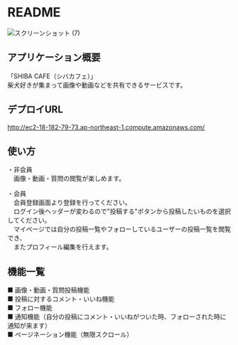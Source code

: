 # README
![スクリーンショット (7)](https://user-images.githubusercontent.com/50996376/67036298-50683980-f156-11e9-8da3-72cdccc0faf4.png)
## アプリケーション概要
「SHIBA CAFE（シバカフェ）」  
柴犬好きが集まって画像や動画などを共有できるサービスです。

## デプロイURL
http://ec2-18-182-79-73.ap-northeast-1.compute.amazonaws.com/

## 使い方
・非会員  
　画像・動画・質問の閲覧が楽しめます。  
   
・会員  
　会員登録画面より登録を行ってください。  
　ログイン後ヘッダーが変わるので"投稿する"ボタンから投稿したいものを選択してください。  
　マイページでは自分の投稿一覧やフォローしているユーザーの投稿一覧を閲覧でき、  
　またプロフィール編集を行えます。  

## 機能一覧
■ 画像・動画・質問投稿機能  
■ 投稿に対するコメント・いいね機能  
■ フォロー機能  
■ 通知機能（自分の投稿にコメント・いいねがついた時、フォローされた時に通知が来ます）  
■ ページネーション機能（無限スクロール）  


